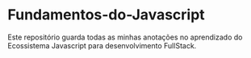 # Fundamentos-do-Javascript
Este repositório guarda todas as minhas anotações no aprendizado do Ecossistema Javascript para desenvolvimento FullStack.
